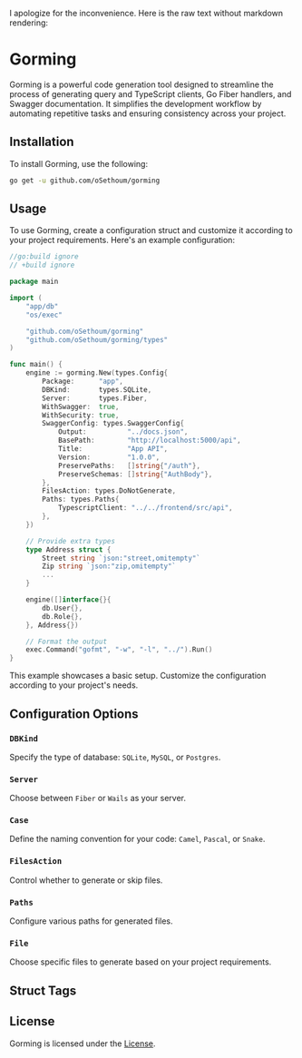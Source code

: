I apologize for the inconvenience. Here is the raw text without markdown rendering:

# Gorming

Gorming is a powerful code generation tool designed to streamline the process of generating query and TypeScript clients, Go Fiber handlers, and Swagger documentation. It simplifies the development workflow by automating repetitive tasks and ensuring consistency across your project.

## Installation

To install Gorming, use the following:

```bash
go get -u github.com/oSethoum/gorming
```

## Usage

To use Gorming, create a configuration struct and customize it according to your project requirements. Here's an example configuration:

```go
//go:build ignore
// +build ignore

package main

import (
	"app/db"
	"os/exec"

	"github.com/oSethoum/gorming"
	"github.com/oSethoum/gorming/types"
)

func main() {
	engine := gorming.New(types.Config{
		Package:      "app",
		DBKind:       types.SQLite,
		Server:       types.Fiber,
		WithSwagger:  true,
		WithSecurity: true,
		SwaggerConfig: types.SwaggerConfig{
			Output:          "../docs.json",
			BasePath:        "http://localhost:5000/api",
			Title:           "App API",
			Version:         "1.0.0",
			PreservePaths:   []string{"/auth"},
			PreserveSchemas: []string{"AuthBody"},
		},
		FilesAction: types.DoNotGenerate,
		Paths: types.Paths{
			TypescriptClient: "../../frontend/src/api",
		},
	})

    // Provide extra types
    type Address struct {
        Street string `json:"street,omitempty"`
        Zip string `json:"zip,omitempty"`
        ...
    }

	engine([]interface{}{
		db.User{},
		db.Role{},
	}, Address{})

	// Format the output
	exec.Command("gofmt", "-w", "-l", "../").Run()
}
```

This example showcases a basic setup. Customize the configuration according to your project's needs.

## Configuration Options

### `DBKind`

Specify the type of database: `SQLite`, `MySQL`, or `Postgres`.

### `Server`

Choose between `Fiber` or `Wails` as your server.

### `Case`

Define the naming convention for your code: `Camel`, `Pascal`, or `Snake`.

### `FilesAction`

Control whether to generate or skip files.

### `Paths`

Configure various paths for generated files.

### `File`

Choose specific files to generate based on your project requirements.

## Struct Tags

## License

Gorming is licensed under the [License](LICENSE).
